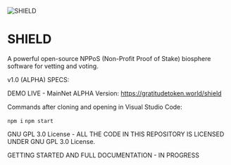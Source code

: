 ![SHIELD](https://gratitudetoken.world/shield/img/SHIELD-logo-105.png "SHIELD logo")
# SHIELD
A powerful open-source NPPoS (Non-Profit Proof of Stake) biosphere software for vetting and voting.


v1.0 (ALPHA) SPECS:

DEMO LIVE - MainNet ALPHA Version:
https://gratitudetoken.world/shield

Commands after cloning and opening in Visual Studio Code:

`
npm i
`
`
npm start
`

GNU GPL 3.0 License - ALL THE CODE IN THIS REPOSITORY IS LICENSED UNDER GNU GPL 3.0 License.

GETTING STARTED AND FULL DOCUMENTATION - IN PROGRESS
